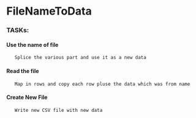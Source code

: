 




# FileNameToData

### TASKs:
  #### Use the name of file
       Splice the various part and use it as a new data
  #### Read the file
       Map in rows and copy each row pluse the data which was from name 
  #### Create New File 
       Write new CSV file with new data 
